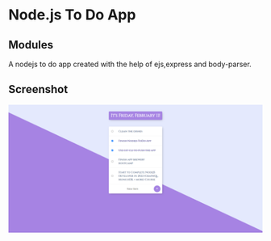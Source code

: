 # Node.js To Do App
## Modules
A nodejs to do app created with the help of ejs,express and body-parser.<br>
## Screenshot
![screenshot](https://github.com/alperkaya0/node-to-do-app/blob/main/2022-02-11_01-56.png)
